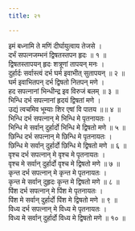 ```yaml
---
title: २१

---
```

इमं बध्नामि ते मणिं दीर्घायुत्वाय तेजसे ।  
दर्भं सपत्नजम्भनं द्विषतस्तपन हृदः ॥ १ ॥  
द्विषतस्तापयन् हृदः शत्रूणां तापयन् मनः ।  
दुर्हार्दः सर्वास्त्वं दर्भ घर्म इवाभीत् सुतापयन् ॥ २ ॥  
घर्म इवाभितपन् दर्भ द्विषतो नितपन् मणे ।  
हद सपत्नानां भिन्धीन्द्र इव विरुजं बलम् ॥ ३ ॥  
भिन्धि दर्भ सपत्नानां हृदयं द्विषतां मणे ।  
उद्यं त्वचमिव भूम्याः शिर एषां वि पातय ॥॥ ४ ॥  
भिन्धि दर्भ सपत्नान् मे भिन्धि मे पृतनायतः ।  
भिन्धि मे सर्वान् दुर्हार्दो भिन्धि मे द्विषतो मणे ॥ ५ ॥  
छिन्धि दर्भ सपत्नान् मे छिन्धि मे पृतनायतः ।  
छिन्धि मे सर्वान् दुर्हार्दो छिन्धि मे द्विषतो मणे ॥ ६ ॥  
वृश्च दर्भ सपत्नान् मे वृश्च मे पृतनायतः ।  
वृश्च मे सर्वान् दुर्हार्दो वृश्च मे द्विषतो मणे ॥ ७ ॥  
कृन्त दर्भ सपत्नान् मे कृन्त मे पृतनायतः ।  
कृन्त मे सर्वान् दुहृदः कृन्त मे द्विषतो मणे ॥ ८ ॥  
पिंश दर्भ सपत्नान् मे पिंश मे पृतनायतः ।  
पिंश मे सर्वान् दुर्हार्दो पिंश मे द्विषतो मणे ॥ ९ ॥  
विध्य दर्भ सपत्नान् मे विध्य मे पृतनायतः ।  
विध्य मे सर्वान् दुर्हार्दो विध्य मे द्विषतो मणे ॥ १० ॥  